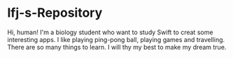 # lfj-s-Repository

Hi, human!
I'm a biology student who want to study Swift to creat some interesting apps. I like playing ping-pong ball, playing games and travelling. There are so many things to learn. I will thy my best to make my dream true.
